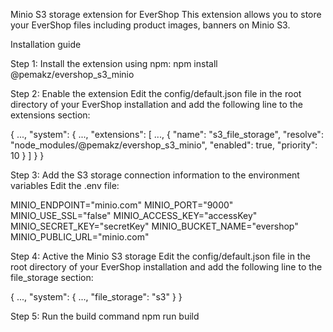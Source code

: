 Minio S3 storage extension for EverShop
This extension allows you to store your EverShop files including product images, banners on Minio S3.

Installation guide

Step 1: Install the extension using npm:
npm install @pemakz/evershop_s3_minio

Step 2: Enable the extension
Edit the config/default.json file in the root directory of your EverShop installation and add the following line to the extensions section:

{
  ...,
  "system": {
    ...,
    "extensions": [
      ...,
      {
        "name": "s3_file_storage",
        "resolve": "node_modules/@pemakz/evershop_s3_minio",
        "enabled": true,
        "priority": 10
      }
    ]
  }
}

Step 3: Add the S3 storage connection information to the environment variables
Edit the .env file:


MINIO_ENDPOINT="minio.com"
MINIO_PORT="9000"
MINIO_USE_SSL="false"
MINIO_ACCESS_KEY="accessKey"
MINIO_SECRET_KEY="secretKey"
MINIO_BUCKET_NAME="evershop"
MINIO_PUBLIC_URL="minio.com"

Step 4: Active the Minio S3 storage
Edit the config/default.json file in the root directory of your EverShop installation and add the following line to the file_storage section:

{
  ...,
  "system": {
    ...,
    "file_storage": "s3"
  }
}

Step 5: Run the build command
npm run build